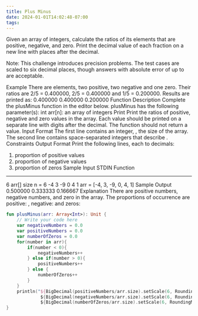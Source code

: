 ```yaml
---
title: Plus Minus
date: 2024-01-01T14:02:48-07:00
tags:
---
```

Given an array of integers, calculate the ratios of its elements that are positive, negative, and zero. Print the
decimal value of each fraction on a new line with places after the decimal.

Note: This challenge introduces precision problems. The test cases are scaled to six decimal places, though
answers with absolute error of up to are acceptable.

Example
There are elements, two positive, two negative and one zero. Their ratios are 2/5 = 0.400000, 2/5 = 0.400000 and 1/5 = 0.200000.
Results are printed as:
0.400000
0.400000
0.200000
Function Description
Complete the plusMinus function in the editor below.
plusMinus has the following parameter(s):
int arr[n]: an array of integers
Print
Print the ratios of positive, negative and zero values in the array. Each value should be printed on a separate
line with digits after the decimal. The function should not return a value.
Input Format
The first line contains an integer, , the size of the array.
The second line contains space-separated integers that describe .
Constraints
Output Format
Print the following lines, each to decimals:
1. proportion of positive values
2. proportion of negative values
3. proportion of zeros
Sample Input
STDIN Function
----- --------
6 arr[] size n = 6
-4 3 -9 0 4 1 arr = [-4, 3, -9, 0, 4, 1]
Sample Output
0.500000
0.333333
0.166667
Explanation
There are positive numbers, negative numbers, and zero in the array.
The proportions of occurrence are positive: , negative: and zeros:

```kotlin
fun plusMinus(arr: Array<Int>): Unit {
    // Write your code here
    var negativeNumbers = 0.0
    var positiveNumbers = 0.0
    var numberOfZeros = 0.0
    for(number in arr){
        if(number < 0){
            negativeNumbers++
        } else if(number > 0){
            positiveNumbers++
        } else {
            numberOfZeros++
        }
    }
    println("${BigDecimal(positiveNumbers/arr.size).setScale(6, RoundingMode.HALF_EVEN)}\n
             ${BigDecimal(negativeNumbers/arr.size).setScale(6, RoundingMode.HALF_EVEN)}\n\
             ${BigDecimal(numberOfZeros/arr.size).setScale(6, RoundingMode.HALF_EVEN)}")
}